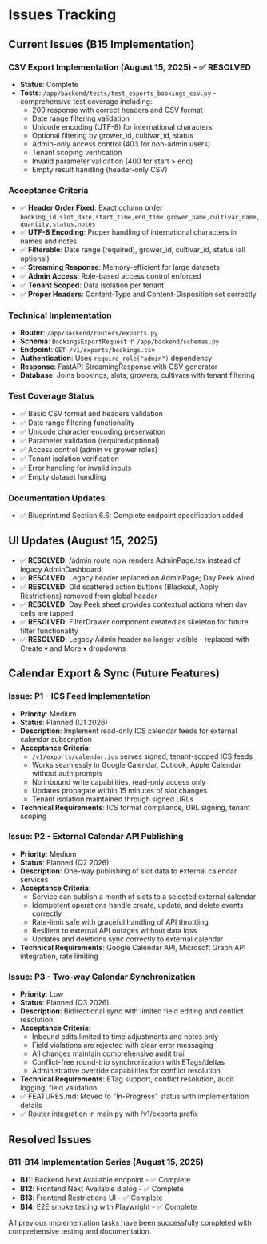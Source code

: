# Issues Tracking

## Current Issues (B15 Implementation)

### CSV Export Implementation (August 15, 2025) - ✅ RESOLVED
- **Status**: Complete
- **Tests**: `/app/backend/tests/test_exports_bookings_csv.py` - comprehensive test coverage including:
  - 200 response with correct headers and CSV format
  - Date range filtering validation 
  - Unicode encoding (UTF-8) for international characters
  - Optional filtering by grower_id, cultivar_id, status
  - Admin-only access control (403 for non-admin users)
  - Tenant scoping verification
  - Invalid parameter validation (400 for start > end)
  - Empty result handling (header-only CSV)

### Acceptance Criteria
- ✅ **Header Order Fixed**: Exact column order `booking_id,slot_date,start_time,end_time,grower_name,cultivar_name,quantity,status,notes`
- ✅ **UTF-8 Encoding**: Proper handling of international characters in names and notes
- ✅ **Filterable**: Date range (required), grower_id, cultivar_id, status (all optional)
- ✅ **Streaming Response**: Memory-efficient for large datasets
- ✅ **Admin Access**: Role-based access control enforced
- ✅ **Tenant Scoped**: Data isolation per tenant
- ✅ **Proper Headers**: Content-Type and Content-Disposition set correctly

### Technical Implementation
- **Router**: `/app/backend/routers/exports.py`
- **Schema**: `BookingsExportRequest` in `/app/backend/schemas.py`
- **Endpoint**: `GET /v1/exports/bookings.csv`
- **Authentication**: Uses `require_role("admin")` dependency
- **Response**: FastAPI StreamingResponse with CSV generator
- **Database**: Joins bookings, slots, growers, cultivars with tenant filtering

### Test Coverage Status
- ✅ Basic CSV format and headers validation
- ✅ Date range filtering functionality  
- ✅ Unicode character encoding preservation
- ✅ Parameter validation (required/optional)
- ✅ Access control (admin vs grower roles)
- ✅ Tenant isolation verification
- ✅ Error handling for invalid inputs
- ✅ Empty dataset handling

### Documentation Updates
- ✅ Blueprint.md Section 6.6: Complete endpoint specification added

## UI Updates (August 15, 2025)
- ✅ **RESOLVED**: /admin route now renders AdminPage.tsx instead of legacy AdminDashboard
- ✅ **RESOLVED**: Legacy header replaced on AdminPage; Day Peek wired
- ✅ **RESOLVED**: Old scattered action buttons (Blackout, Apply Restrictions) removed from global header  
- ✅ **RESOLVED**: Day Peek sheet provides contextual actions when day cells are tapped
- ✅ **RESOLVED**: FilterDrawer component created as skeleton for future filter functionality
- ✅ **RESOLVED**: Legacy Admin header no longer visible - replaced with Create ▾ and More ▾ dropdowns

## Calendar Export & Sync (Future Features)

### Issue: P1 - ICS Feed Implementation
- **Priority**: Medium
- **Status**: Planned (Q1 2026)
- **Description**: Implement read-only ICS calendar feeds for external calendar subscription
- **Acceptance Criteria**:
  - `/v1/exports/calendar.ics` serves signed, tenant-scoped ICS feeds
  - Works seamlessly in Google Calendar, Outlook, Apple Calendar without auth prompts
  - No inbound write capabilities, read-only access only
  - Updates propagate within 15 minutes of slot changes
  - Tenant isolation maintained through signed URLs
- **Technical Requirements**: ICS format compliance, URL signing, tenant scoping

### Issue: P2 - External Calendar API Publishing
- **Priority**: Medium  
- **Status**: Planned (Q2 2026)
- **Description**: One-way publishing of slot data to external calendar services
- **Acceptance Criteria**:
  - Service can publish a month of slots to a selected external calendar
  - Idempotent operations handle create, update, and delete events correctly
  - Rate-limit safe with graceful handling of API throttling
  - Resilient to external API outages without data loss
  - Updates and deletions sync correctly to external calendar
- **Technical Requirements**: Google Calendar API, Microsoft Graph API integration, rate limiting

### Issue: P3 - Two-way Calendar Synchronization
- **Priority**: Low
- **Status**: Planned (Q3 2026) 
- **Description**: Bidirectional sync with limited field editing and conflict resolution
- **Acceptance Criteria**:
  - Inbound edits limited to time adjustments and notes only
  - Field violations are rejected with clear error messaging  
  - All changes maintain comprehensive audit trail
  - Conflict-free round-trip synchronization with ETags/deltas
  - Administrative override capabilities for conflict resolution
- **Technical Requirements**: ETag support, conflict resolution, audit logging, field validation
- ✅ FEATURES.md: Moved to "In-Progress" status with implementation details
- ✅ Router integration in main.py with /v1/exports prefix

## Resolved Issues

### B11-B14 Implementation Series (August 15, 2025)
- **B11**: Backend Next Available endpoint - ✅ Complete
- **B12**: Frontend Next Available dialog - ✅ Complete  
- **B13**: Frontend Restrictions UI - ✅ Complete
- **B14**: E2E smoke testing with Playwright - ✅ Complete

All previous implementation tasks have been successfully completed with comprehensive testing and documentation.